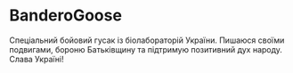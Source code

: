 # BanderoGoose
Спеціальний бойовий гусак із біолабораторій України. Пишаюся своїми подвигами, бороню Батьківщину та підтримую позитивний дух народу. Слава Україні!
